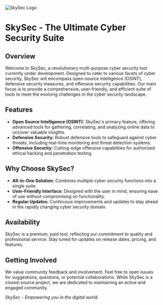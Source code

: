 ![SkySec Logo](https://media.discordapp.net/attachments/1093209580424667308/1200979675212677201/skysec.png?ex=65c8267b&is=65b5b17b&hm=c13bf3370dd69dffaaded2d0f13e973e6a789f0adc4204a5dc7c202afe3096fd&=&format=webp&quality=lossless)

# SkySec - The Ultimate Cyber Security Suite

## Overview
Welcome to SkySec, a revolutionary multi-purpose cyber security tool currently under development. Designed to cater to various facets of cyber security, SkySec will encompass open-source intelligence (OSINT), defensive security measures, and offensive security capabilities. Our main focus is to provide a comprehensive, user-friendly, and efficient suite of tools to meet the evolving challenges in the cyber security landscape.

## Features
- **Open Source Intelligence (OSINT):** SkySec's primary feature, offering advanced tools for gathering, correlating, and analyzing online data to uncover valuable insights.
- **Defensive Security:** Robust defensive tools to safeguard against cyber threats, including real-time monitoring and threat detection systems.
- **Offensive Security:** Cutting-edge offensive capabilities for authorized ethical hacking and penetration testing.

## Why Choose SkySec?
- **All-in-One Solution:** Combines multiple cyber security functions into a single suite.
- **User-Friendly Interface:** Designed with the user in mind, ensuring ease of use without compromising on functionality.
- **Regular Updates:** Continuous improvements and updates to stay ahead in the rapidly changing cyber security domain.

## Availability
SkySec is a premium, paid tool, reflecting our commitment to quality and professional service. Stay tuned for updates on release dates, pricing, and features.

## Getting Involved
We value community feedback and involvement. Feel free to open issues for suggestions, questions, or potential collaborations. While SkySec is a closed-source project, we are dedicated to maintaining an active and engaged community.

*SkySec - Empowering you in the digital world.*

